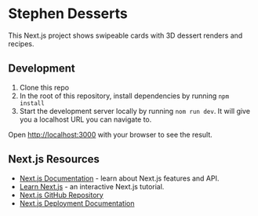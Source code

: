 # Stephen Desserts

This Next.js project shows swipeable cards with 3D dessert renders and recipes.

## Development

1. Clone this repo
1. In the root of this repository, install dependencies by running `npm install`
1. Start the development server locally by running `nom run dev`. It will give you a localhost URL you can navigate to. 

Open [http://localhost:3000](http://localhost:3000) with your browser to see the result.

## Next.js Resources

- [Next.js Documentation](https://nextjs.org/docs) - learn about Next.js features and API.
- [Learn Next.js](https://nextjs.org/learn) - an interactive Next.js tutorial.
- [Next.js GitHub Repository](https://github.com/vercel/next.js/)
- [Next.js Deployment Documentation](https://nextjs.org/docs/deployment)
